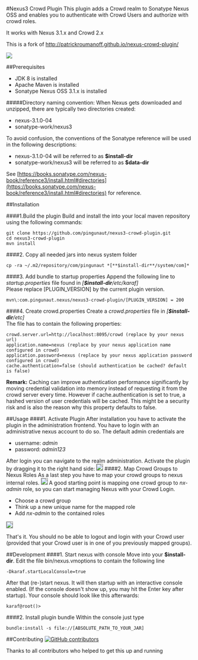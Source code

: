 #Nexus3 Crowd Plugin
This plugin adds a Crowd realm to Sonatype Nexus OSS and enables you to authenticate with Crowd Users and authorize with crowd roles.

It works with Nexus 3.1.x and Crowd 2.x

This is a fork of http://patrickroumanoff.github.io/nexus-crowd-plugin/

<a href='https://ci.pingunaut.com/job/pingunaut/job/nexus3-crowd-plugin/job/master/'><img src='https://ci.pingunaut.com/buildStatus/icon?job=pingunaut/nexus3-crowd-plugin/master'></a>

##Prerequisites
* JDK 8 is installed
* Apache Maven is installed
* Sonatype Nexus OSS 3.1.x is installed 

#####Directory naming convention:
When Nexus gets downloaded and unzipped, there are typically two directories created:
* nexus-3.1.0-04
* sonatype-work/nexus3

To avoid confusion, the conventions of the Sonatype reference will be used in the following descriptions:
* nexus-3.1.0-04 will be referred to as **$install-dir**
* sonatype-work/nexus3 will be referred to as **$data-dir**

See [https://books.sonatype.com/nexus-book/reference3/install.html#directories](https://books.sonatype.com/nexus-book/reference3/install.html#directories) for reference.



##Installation

####1.Build the plugin
Build and install the into your local maven repository using the following commands:
```
git clone https://github.com/pingunaut/nexus3-crowd-plugin.git
cd nexus3-crowd-plugin
mvn install
```

####2. Copy all needed jars into nexus system folder
```
cp -ra ~/.m2/repository/com/pingunaut *[**$install-dir**/system/com]*
```

####3. Add bundle to startup properties
Append the following line to *startup.properties* file found in *[**$install-dir**/etc/karaf]*<br />
Please replace [PLUGIN_VERSION] by the current plugin version.
```
mvn\:com.pingunaut.nexus/nexus3-crowd-plugin/[PLUGIN_VERSION] = 200
```

####4. Create crowd.properties
Create a *crowd.properties* file in *[**$install-dir**/etc]*<br/>
The file has to contain the following properties:
```
crowd.server.url=http://localhost:8095/crowd (replace by your nexus url)
application.name=nexus (replace by your nexus application name configured in crowd)
application.password=nexus (replace by your nexus application password configured in crowd)
cache.authentication=false (should authentication be cached? default is false)
```

**Remark:** Caching can improve authentication performance significantly 
by moving credential validation into memory instead of requesting it from 
the crowd server every time.
However if cache.authentication is set to true, 
a hashed version of user credentials will be cached. 
This might be a security risk and is also the reason why this property defaults to false.
  
##Usage
####1. Activate Plugin
After installation you have to activate the plugin in the administration frontend.
You have to login with an administrative nexus account to do so. The default admin credentials are
* username: *admin*
* password: *admin123*

After login you can navigate to the realm administration.
Activate the plugin by dragging it to the right hand side:
<img style="border: 1px solid grey;" src='https://pseudorandombullshitgenerator.com/img/nexus_crowd.png'>
####2. Map Crowd Groups to Nexus Roles
As a last step you have to map your crowd groups to nexus internal roles.
<img style="border: 1px solid grey;" src='https://pseudorandombullshitgenerator.com/img/nexus-5.png'>
A good starting point is mapping one crowd group to *nx-admin* role, so you can start managing Nexus with your Crowd Login.
* Choose a crowd group
* Think up a new unique name for the mapped role
* Add *nx-admin* to the contained roles
<img style="border: 1px solid grey;" src='https://pseudorandombullshitgenerator.com/img/nexus-6.png'>

That's it. You should no be able to logout and login with your Crowd user (provided that your Crowd user is in one of you previously mapped groups).

##Development
####1. Start nexus with console
Move into your **$install-dir**. Edit the file bin/nexus.vmoptions to contain the following line
```
-Dkaraf.startLocalConsole=true
```
After that (re-)start nexus. It will then startup with an interactive console enabled. (If the console doesn't show up, you may hit the Enter key after startup).
Your console should look like this afterwards:
```
karaf@root()> 
```
  
####2. Install plugin bundle
  Within the console just type
  ```
  bundle:install -s file://[ABSOLUTE_PATH_TO_YOUR_JAR]
  ```

##Contributing
[![GitHub contributors](https://img.shields.io/github/contributors/pingunaut/nexus3-crowd-plugin.svg)](https://github.com/pingunaut/nexus3-crowd-plugin/graphs/contributors)

Thanks to all contributors who helped to get this up and running